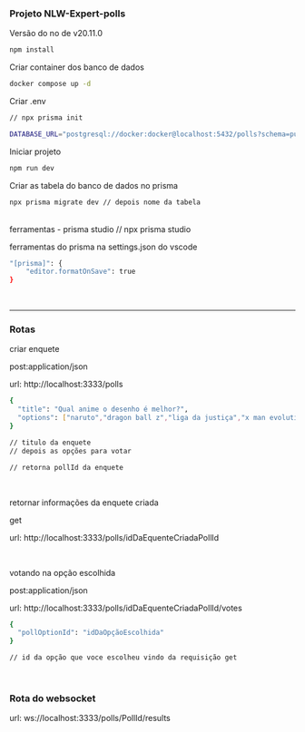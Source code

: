 ### Projeto NLW-Expert-polls

Versão do no de v20.11.0
```bash
npm install
```

Criar container dos banco de dados
```bash
docker compose up -d
``` 
Criar .env
```bash
// npx prisma init

DATABASE_URL="postgresql://docker:docker@localhost:5432/polls?schema=public"
```

Iniciar projeto
```zsh
npm run dev
```

Criar as tabela do banco de dados no prisma
```bash
npx prisma migrate dev // depois nome da tabela
```
<br />
ferramentas
 - prisma studio // npx prisma studio 

<br />

ferramentas do prisma na settings.json do vscode
```bash
"[prisma]": {
    "editor.formatOnSave": true
}
```

<br />
<hr />

### Rotas
criar enquete

post:application/json

url: http://localhost:3333/polls

```bash
{
  "title": "Qual anime o desenho é melhor?",
  "options": ["naruto","dragon ball z","liga da justiça","x man evolution"]
}

// titulo da enquete
// depois as opções para votar

// retorna pollId da enquete
```
<br />

retornar informações da enquete criada

get

url: http://localhost:3333/polls/idDaEquenteCriadaPollId


<br />

votando na opção escolhida

post:application/json

url: http://localhost:3333/polls/idDaEquenteCriadaPollId/votes

```bash
{
  "pollOptionId": "idDaOpçãoEscolhida"
}

// id da opção que voce escolheu vindo da requisição get
```
<br />

### Rota do websocket

url: ws://localhost:3333/polls/PollId/results 
